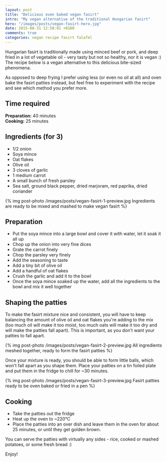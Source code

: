```yaml
---
layout: post
title: "Delicious oven baked vegan fasirt"
intro: "My vegan alternative of the traditional Hungarian fasirt"
hero: "/images/posts/vegan-fasirt-hero.jpg"
date: 2015-08-31 12:58:01 +0100
comments: true
categories: vegan recipe fasirt falafel
---
```


<p class="post-intro">Hungarian fasirt is traditionally made using minced beef or pork, and deep fried in a lot of vegetable oil - very tasty but not so healthy, nor it is vegan :) The recipe below is a vegan alternative to this delicious bite-sized phenomena.</p>

As opposed to deep frying I prefer using less (or even no oil at all) and oven bake the fasirt patties instead, but feel free to experiment with the recipe and see which method you prefer more.

## Time required

**Preparation:**	 	40 minutes	
**Cooking:**	 		25 minutes

## Ingredients (for 3)

* 1/2 onion
* Soya mince
* Oat flakes
* Olive oil
* 3 cloves of garlic
* 1 medium carrot
* A small bunch of fresh parsley
* Sea salt, ground black pepper, dried marjoram, red paprika, dried coriander

{% img post-photo /images/posts/vegan-fasirt-1-preview.jpg Ingredients are ready to be mixed and mashed to make vegan fasirt %}

## Preparation

* Put the soya mince into a large bowl and cover it with water, let it soak it all up
* Chop up the onion into very fine dices
* Grate the carrot finely
* Chop the parsley very finely
* Add the seasoning to taste
* Add a tiny bit of olive oil
* Add a handful of oat flakes
* Crush the garlic and add it to the bowl
* Once the soya mince soaked up the water, add all the ingredients to the bowl and mix it well together

## Shaping the patties

To make the fasirt mixture nice and consistent, you will have to keep balancing the amount of olive oil and oat flakes you're adding to the mix (too much oil will make it too moist, too much oats will make it too dry and will make the patties fall apart). This is important, as you don't want your patties to fall apart.

{% img post-photo /images/posts/vegan-fasirt-2-preview.jpg All ingredients meshed together, ready to form the fasirt patties %}

Once your mixture is ready, you should be able to form little balls, which won't fall apart as you shape them. Place your patties on a tin foiled plate and put them in the fridge to chill for ~30 minutes.

{% img post-photo /images/posts/vegan-fasirt-3-preview.jpg Fasirt patties ready to be oven baked or fried in a pen %}

## Cooking

* Take the patties out the fridge
* Heat up the oven to ~220°C
* Place the patties into an over dish and leave them in the oven for about 25 minutes, or until they get golden brown.

You can serve the patties with virtually any sides - rice, cooked or mashed potatoes, or some fresh bread :)

Enjoy!